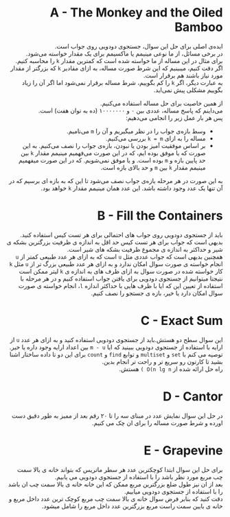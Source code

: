 <div dir="rtl">

A - The Monkey and the Oiled Bamboo
===
ایده‌ی اصلی برای حل این سوال، جستجوی دودویی روی جواب است.  
در برخی مسائل، از ما نوعی مینیمم یا ماکسیمم برای یک مقدار خواسته می‌شود.  
برای مثال در این مساله از ما خواسته شده است که کمترین مقدار `k` را محاسبه کنیم.  
اگر دقت کنیم، میبینیم که این شرط صورت مساله، به ازای مقادیر `k` که بزرگتر از مقدار مورد نیاز باشند هم برقرار است.  
به عبارت دیگر، اگر `k` را کم بگوییم، شرط مساله برقرار نمی‌شود اما اگر آن را زیاد بگوییم مشکلی پیش نمی‌اید.  

از همین خاصیت برای حل مساله استفاده می‌کنیم.  
می‌داینم که پاسخ مساله، عددی بین ۰ و ۱۰۰۰۰۰۰۰ (ده به توان هفت) است.  
پس هر بار عمل زیر را انجامی می‌دهیم:  

+ وسط بازه‌ی جواب را در نظر میگیریم و آن را `m` می‌نامیم.
+ مساله را به ازای <code dir="ltr">k = m</code> بررسی می‌کنیم.
+ بر اساس موفقیت آمیز بودن یا نبودن، بازه‌ی جواب را نصف می‌کنیم. به این صورت که یا موفق بوده ایم، که در این صورت می‌فهمیم مینیمم مقدار `k` بین حد پایین بازه و `m` بوده است. و یا موفق نمی‌شویم. که در این صورت میفهمیم مینیمم مقدار `k` بین `m` و حد بالای بازه است.

به این صورت در هر مرحله بازه‌ی جواب نصف می‌شود تا این که به بازه ای برسیم که در آن تنها یک عدد وجود داشته باشد. این عدد همان مینیمم مقدار `k` خواهد بود.

B - Fill the Containers
===
باید از جستجوی دودویی روی جواب های احتمالی برای هر تست کیس استفاده کنید.  
بدیهی است که جواب برای هر تست کیس حد اقل به اندازه ی ظرفیت بزرگترین بشکه ی شیر و حداکثر به اندازه ی مجموع ظرفیت بشکه های شیر است.  
همچنین بدیهی است که جواب عددی مثل `u` است که به ازای هر عدد طبیعی کمتر از `u` انجام خواسته ی صورت سوال امکان ندارد و به ازای هر عدد طبیعی بزرگ تر از `u` مثل `k` کار خواسته شده در صورت سوال به ازای ظرف های به اندازه ی `k` لیتر ممکن است نتیجتا میتوانیم از جستجوی دودویی برای یافتن جواب استفاده کنیم و در هر مرحله با استفاده از تعیین این که ایا با ظرف هایی با حداکثر اندازه `l`، انجام خواسته ی صورت سوال امکان دارد یا خیر، بازه ی جستجو را نصف کنیم.
 
# C - Exact Sum

این سوال سطح دو هستش.باید از جستجوی دودویی استفاده کنید و به ازای هر عدد `u` از ارایه با استفاده از جستجوی دودویی ببینید که ایا `m - u` بین اعداد ارایه وجود داره یا خیر.  
توصیه می کنم با `set` و `multiset` و توابع `find` و `count` برای این دو تا داده ساختار اشنا بشید تا کارتون رو سریع تر و راحت تر انجام بدین.  
راه حل ارائه شده از  <code dir="ltr">( O(n lg n</code>  هستش.

# D - Cantor

در حل این سوال نمایش عدد در مبنای سه را تا ۲۰ رقم بعد از ممیز به طور دقیق دست اورده و شرط صورت مساله را برای ان چک می کنیم.

# E - Grapevine 

برای حل این سوال ابتدا کوچکترین عدد هر سطر ماتریس که بتواند خانه ی بالا سمت چب مربع مورد نظر باشد را با استفاده از جستجوی دودویی می یابیم.  
بعد از ان نیز طول ضلع بزرگترین مربع ممکن که این خانه  خانه ی بالا سمت چب ان باشد را با استفاده از جستجوی دودویی میابیم.  
دقت کنید که بنابر فرض سوال خانه ی بالا سمت چب مربع کوچک ترین عدد داخل مربع و خانه ی بایین سمت راست مربع بزرگترین عدد داخل مربع را شامل میشود.


</div>

